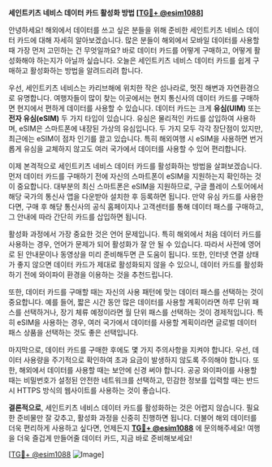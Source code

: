 **세인트키츠 네비스 데이터 카드 활성화 방법 [[TG💪+ @esim1088](https://t.me/s/esim1088)]**

안녕하세요! 해외에서 데이터를 쓰고 싶은 분들을 위해 준비한 세인트키츠 네비스 데이터 카드에 대해 자세히 알아보겠습니다. 많은 분들이 해외에서 모바일 데이터를 사용할 때 가장 먼저 고민하는 건 무엇일까요? 바로 데이터 카드를 어떻게 구매하고, 어떻게 활성화해야 하는지가 아닐까 싶습니다. 오늘은 세인트키츠 네비스 데이터 카드를 쉽게 구매하고 활성화하는 방법을 알려드리려 합니다.

우선, 세인트키츠 네비스는 카리브해에 위치한 작은 섬나라로, 멋진 해변과 자연환경으로 유명합니다. 여행자들이 많이 찾는 이곳에서는 현지 통신사의 데이터 카드를 구매하면 현지에서 편하게 데이터를 사용할 수 있습니다. 데이터 카드는 크게 **유심(UIM)** 또는 **전자 유심(eSIM)** 두 가지 타입이 있습니다. 유심은 물리적인 카드를 삽입하여 사용하며, eSIM은 스마트폰에 내장된 가상의 유심입니다. 두 가지 모두 각각 장단점이 있지만, 최근에는 eSIM이 점차 인기를 끌고 있습니다. 특히 해외여행 시 eSIM을 사용하면 번거롭게 유심을 교체하지 않고도 여러 국가에서 데이터를 사용할 수 있어 편리합니다.

이제 본격적으로 세인트키츠 네비스 데이터 카드를 활성화하는 방법을 살펴보겠습니다. 먼저 데이터 카드를 구매하기 전에 자신의 스마트폰이 eSIM을 지원하는지 확인하는 것이 중요합니다. 대부분의 최신 스마트폰은 eSIM을 지원하므로, 구글 플레이 스토어에서 해당 국가의 통신사 앱을 다운받아 설치한 후 등록하면 됩니다. 만약 유심 카드를 사용한다면, 구매 후 해당 통신사의 공식 홈페이지나 고객센터를 통해 데이터 패스를 구매하고, 그 안내에 따라 간단히 카드를 삽입하면 됩니다.

활성화 과정에서 가장 중요한 것은 언어 문제입니다. 특히 해외에서 처음 데이터 카드를 사용하는 경우, 언어가 문제가 되어 활성화가 잘 안 될 수 있습니다. 따라서 사전에 영어로 된 안내문이나 동영상을 미리 준비해두면 큰 도움이 됩니다. 또한, 인터넷 연결 상태가 좋지 않으면 데이터 카드가 제대로 활성화되지 않을 수 있으니, 데이터 카드를 활성화하기 전에 와이파이 환경을 이용하는 것을 추천드립니다.

또한, 데이터 카드를 구매할 때는 자신의 사용 패턴에 맞는 데이터 패스를 선택하는 것이 중요합니다. 예를 들어, 짧은 시간 동안 많은 데이터를 사용할 계획이라면 하루 단위 패스를 선택하거나, 장기 체류 예정이라면 월 단위 패스를 선택하는 것이 경제적입니다. 특히 eSIM을 사용하는 경우, 여러 국가에서 데이터를 사용할 계획이라면 글로벌 데이터 패스 상품을 선택하는 것도 좋은 선택입니다.

마지막으로, 데이터 카드를 구매한 후에도 몇 가지 주의사항을 지켜야 합니다. 우선, 데이터 사용량을 주기적으로 확인하여 초과 요금이 발생하지 않도록 주의해야 합니다. 또한, 해외에서 데이터를 사용할 때는 보안에 신경 써야 합니다. 공공 와이파이를 사용할 때는 비밀번호가 설정된 안전한 네트워크를 선택하고, 민감한 정보를 입력할 때는 반드시 HTTPS 방식의 웹사이트를 사용하는 것이 좋습니다.

**결론적으로**, 세인트키츠 네비스 데이터 카드를 활성화하는 것은 어렵지 않습니다. 필요한 준비물만 잘 갖추고, 활성화 과정을 신중히 진행하면 됩니다. 더불어 해외 데이터를 더욱 편리하게 사용하고 싶다면, 언제든지 **[TG💪+ @esim1088](https://t.me/s/esim1088)** 에 문의해주세요! 여행을 더욱 즐겁게 만들어줄 데이터 카드, 지금 바로 준비해보세요!

[[TG💪+ @esim1088](https://t.me/s/esim1088) ![Image](https://i.postimg.cc/Y0z9fWf4/image.png)]